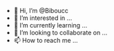 - 👋 Hi, I’m @Biboucc
- 👀 I’m interested in ...
- 🌱 I’m currently learning ...
- 💞️ I’m looking to collaborate on ...
- 📫 How to reach me ...

<!---
Biboucc/Biboucc is a ✨ special ✨ repository because its `README.md` (this file) appears on your GitHub profile.
You can click the Preview link to take a look at your changes.
--->
